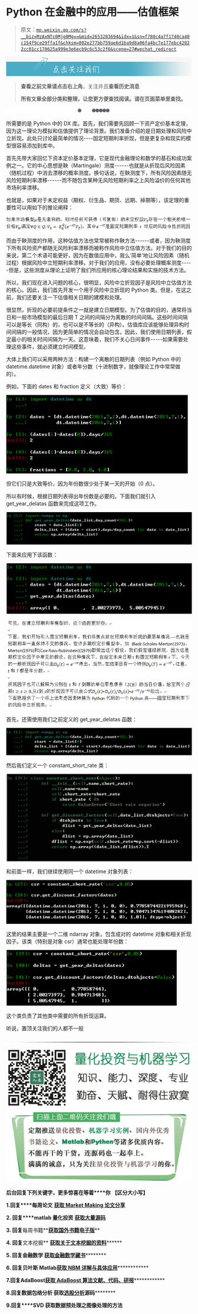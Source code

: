 # Python 在金融中的应用——估值框架

> 原文：[`mp.weixin.qq.com/s?__biz=MzAxNTc0Mjg0Mg==&mid=2653283694&idx=1&sn=f780c4a7f1740ca40c154f9ce29ffa1f&chksm=802e277bb759ae6d1ba9d8a06fa4bc7e177ebc42022cc01cc170625a999e3e6ecb9c6c53c2f6&scene=27#wechat_redirect`](http://mp.weixin.qq.com/s?__biz=MzAxNTc0Mjg0Mg==&mid=2653283694&idx=1&sn=f780c4a7f1740ca40c154f9ce29ffa1f&chksm=802e277bb759ae6d1ba9d8a06fa4bc7e177ebc42022cc01cc170625a999e3e6ecb9c6c53c2f6&scene=27#wechat_redirect)

![](img/978a5a8ff0be951719e46b0c239e7e60.png)

> ********查看之前文章请点击右上角********，关注并且******查看历史消息******
> 
> ********所有文章全部分类和整理，让您更方便查找阅读。请在页面菜单里查找。********

![](img/470603f6bfbaf1ae5ca6d867ef4333fa.png) 

所需要的是 Python 中的 DX 库。首先，我们需要先回顾一下资产定价基本定理，因为这一理论为模拟和估值提供了理论背景。我们准备介绍的是日期处理和风险中立折现。此处只讨论最简单的情况----固定短期利率折现，但是更复杂和现实的模型很容易添加到库中。

首先先带大家回忆下资本定价基本定理，它是现代金融理论和数学的基石和成功案例之一。它的中心思想是鞅（Martingale）测度------也就是从折现后风险因素（随机过程）中消去漂移的概率测度。换句话说，在鞅测度下，所有风险因素随无风险短期利率漂移------而不随包含某种无风险短期利率之上风险溢价的任何其他市场利率漂移。

也就是，如果对于未定权益（期权、衍生品、期货、远期、掉期等），该定理的重要性可以用如下的推论阐释：

![](img/7de1dcc1b5ff8adb0a71478cf8db63ee.png)

而由于鞅测度的作用，这种估值方法也常常被称作鞅方法------或者，因为鞅测度下所有风险资产都随无风险利率漂移而被称作风险中立估值方法。对于我们的目的来说，第二个术语可能更好，因为在数值应用中，我么‘简单’地让风险因素（随机过程）根据风险中立短期利率漂移。对于我们的应用，没有必要处理概率测度-----但是，这些测度从理论上证明了我们所应用的核心理论结果和实施的技术方法。

所以，我们现在进入问题的核心，很明显，风险中立折现因子是风险中立估值方法的核心。因此，我们首先开发一个用于风险中立折现的 Python 类。但是，在这之前，我们还要关注一下估值相关日期的建模和处理。

很显然，折现的必要前提条件之一就是建立日期模型。为了估值的目的，通常将当日和一般市场模型的最后日期 T 之间的间隔分为离散的时间间隔。这些时间间隔可以是等长（同构）的，也可以是不等长的（异构）。估值库应该能够处理异构时间间隔的一般情况，因为更简单的情况会自动包含。因此，我们使用日期列表，假定最小的相关时间间隔为一天。这意味着，我们不关心日间事件-----如果需要处理这些事件，就必须建立时间模型。

大体上我们可以采用两种方法：构建一个离散的日期列表（例如 Python 中的 datetime.datetime 对象）或者年分数（十进制数字，就像理论工作中常常做的）。

例如，下面的 dates 和 fraction 定义（大致）等价：

![](img/36f861e41596810df7620133bb45621f.png)

但它们只是大致等价，因为年份数很少处于某一天的开始（0 点）。

所以有时候，根据日期列表得出年份数是必要的。下面我们就引入 get_year_delatas 函数来完成这项工作。

![](img/323edcbba2d9c3eb41289c6217748ba4.png)

下面来应用下该函数：

![](img/a924258a56f3f8ade38568189f647614.png) 

![](img/4bd06d2381b549d43a23ea4e0d852949.png) 

首先，还需使用我们之前定义的 get_year_delatas 函数：

![](img/4fba2cdb2204aa8514aa8b5e5191d75f.png)

然后我们定义一个 constant_short_rate 类：

![](img/ebd26ec4830e2650892f0f7244e63447.png) 

和前面一样，我们继续使用同一个 datetime 对象列表：

![](img/07baa0766897b0f679d94e10432ca2c9.png)

这里的结果主要是一个二维 ndarray 对象，包含成对的 datetime 对象和相关折现因子。该类（特别是对象 csr）通常也能处理年份数：

![](img/191a088b755dbc702d120b678d005af5.png)

这个类负责了其他类中需要的所有折现运算。

听说，置顶关注我们的人都不一般

![](img/74c285b465d1c5684165b6d5f0ebcd06.png)

**![](img/40429cd849aaf6f87544f9c00f4f92ad.png)**

**后台回复下列关键字，更多惊喜在等着****你** **【区分大小写】**  

**1.回复****每周论文** [**获取 Market Making 论文分享**](http://mp.weixin.qq.com/s?__biz=MzAxNTc0Mjg0Mg==&mid=2653283381&idx=1&sn=48ec361d5b5a0e86e7749ff100a1f335&scene=21#wechat_redirect)

**2\. 回复****matlab 量化投资** **[**获取大量源码**](http://mp.weixin.qq.com/s?__biz=MzAxNTc0Mjg0Mg==&mid=2653283293&idx=1&sn=7c26d2958d1a463686b2600c69bd9bff&scene=21#wechat_redirect)**

****3\. 回复****每周书籍**[**获取国外书籍电子版**](http://mp.weixin.qq.com/s?__biz=MzAxNTc0Mjg0Mg==&mid=2653283159&idx=1&sn=2b5ff2017cabafc48fd3497ae5efa58c&scene=21#wechat_redirect)**

******4\.** **回复******文本挖掘** **[**获取关于文本挖掘的资料**](http://mp.weixin.qq.com/s?__biz=MzAxNTc0Mjg0Mg==&mid=2653283053&idx=1&sn=1d17fbc17545e561be0664af78304a67&scene=21#wechat_redirect)********

************5\. 回复******金融数学** **[**获取金融数学藏书**](http://mp.weixin.qq.com/s?__biz=MzAxNTc0Mjg0Mg==&mid=403111936&idx=4&sn=97822bfa300f3d856d6c9acd8dc24914&scene=21#wechat_redirect)**************

**********6\. 回复******贝叶斯 Matlab****[**获取 NBM 详解与具体应用**](http://mp.weixin.qq.com/s?__biz=MzAxNTc0Mjg0Mg==&mid=401834925&idx=1&sn=d56246158c1002b2330a7c26fd401db6&scene=21#wechat_redirect)************

************7.回复****AdaBoost******[获取 AdaBoost 算法文献、代码、研报](http://mp.weixin.qq.com/s?__biz=MzAxNTc0Mjg0Mg==&mid=2653283387&idx=1&sn=d40b3a1ea73e3d85c124b5b1e4f3057b&scene=21#wechat_redirect)**************

**********8.回复****数据包络分析** **获取****[选股分析](http://mp.weixin.qq.com/s?__biz=MzAxNTc0Mjg0Mg==&mid=2653283401&idx=1&sn=fae6d0c0638174bb713952e6af983c54&scene=21#wechat_redirect)源码**********

********9.回复****SVD** **获取数据预处理之图像处理的方法********